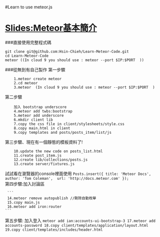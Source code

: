#Learn to use meteor.js

<a href="slides.com/hsin-chieh/meteor-js"><h1>Slides:Meteor基本簡介</h1></a>

###直接使用完整程式碼
``` 
git clone git@github.com:Hsin-Chieh/Learn-Meteor-Code.git
cd Learn-Meteor-Code
meteor ((In cloud 9 you should use : meteor --port $IP:$PORT  ))
``` 
###從無到有自己製作
第一步驟
```    
    1.meteor create meteor
    2.cd meteor
    3.meteor  (In cloud 9 you should use : meteor --port $IP:$PORT  )
 ```           
第二步驟
```    
    加入 bootstrap underscore
    4.meteor add twbs:bootstrap
    5.meteor add underscore
    6.mkdir client lib 
    7.copy the css file in client/stylesheets/style.css
    8.copy main.html in client
    9.copy templates and posts/posts_item/list/js 
```
第三步驟、現在有一個靜態的模板資料了!
```    
    10.update the new code on posts_list.html
    11.create post_item.js
    12.create lib/collections/posts.js
    13.create server/fixtures.js
```
試試看在瀏覽器的console裡面使用
    ```
    Posts.insert({
    title: 'Meteor Docs',
    author: 'Tom Coleman', 
    url: 'http://docs.meteor.com'
    });
    ```        
第四步驟:加入討論區
    
     ```
     14.meteor remove autopublish //刪除自動枚舉
     15.copy main.js
     16.meteor add iron:router
    ```    
       
第五步驟:
    加入登入
    ```
     meteor add ian:accounts-ui-bootstrap-3
     17.meteor add accounts-password
     18.copy client/templates/application/layout.html
     19.copy client/templates/includes/header.html
    ```    